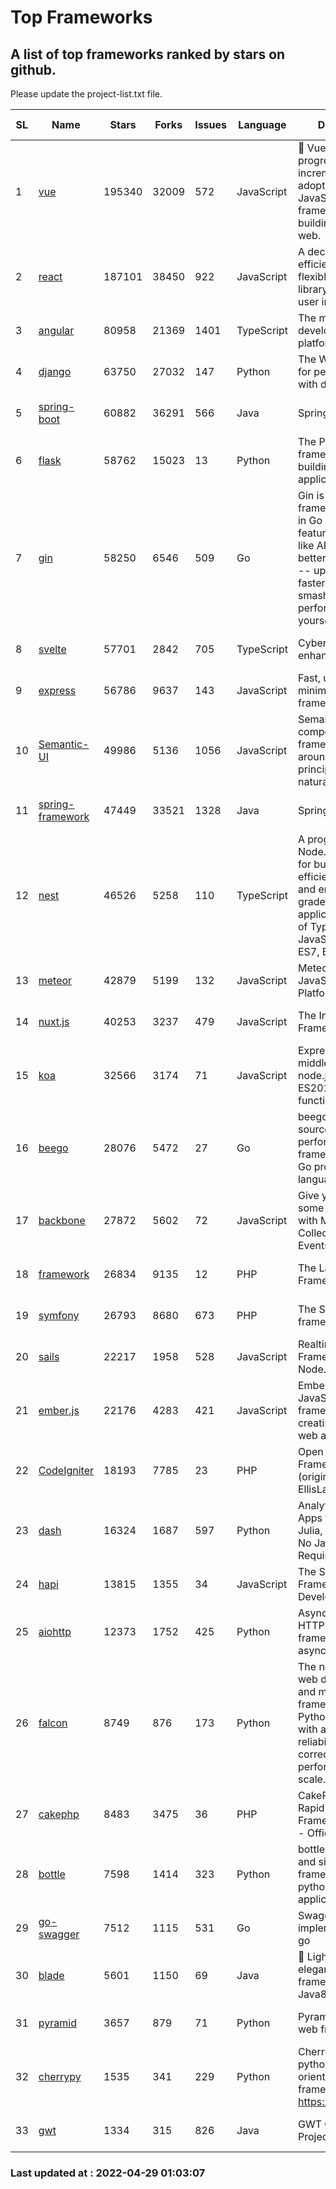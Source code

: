 # Top Frameworks
## A list of top frameworks ranked by stars on github.  
Please update the project-list.txt file.

| SL| Name  | Stars| Forks| Issues | Language | Description | Last Commit |
| --| ------| -----| ---- | ------ | -------- | ----------- | ----------- |
| 1 | [vue](https://github.com/vuejs/vue) | 195340 | 32009 | 572 | JavaScript | 🖖 Vue.js is a progressive, incrementally-adoptable JavaScript framework for building UI on the web. | 2022-02-22 18:38:12 |
| 2 | [react](https://github.com/facebook/react) | 187101 | 38450 | 922 | JavaScript | A declarative, efficient, and flexible JavaScript library for building user interfaces. | 2022-04-28 19:05:41 |
| 3 | [angular](https://github.com/angular/angular) | 80958 | 21369 | 1401 | TypeScript | The modern web developer’s platform | 2022-04-28 21:40:03 |
| 4 | [django](https://github.com/django/django) | 63750 | 27032 | 147 | Python | The Web framework for perfectionists with deadlines. | 2022-04-28 13:12:15 |
| 5 | [spring-boot](https://github.com/spring-projects/spring-boot) | 60882 | 36291 | 566 | Java | Spring Boot | 2022-04-28 13:27:56 |
| 6 | [flask](https://github.com/pallets/flask) | 58762 | 15023 | 13 | Python | The Python micro framework for building web applications. | 2022-04-28 17:48:05 |
| 7 | [gin](https://github.com/gin-gonic/gin) | 58250 | 6546 | 509 | Go | Gin is a HTTP web framework written in Go (Golang). It features a Martini-like API with much better performance -- up to 40 times faster. If you need smashing performance, get yourself some Gin. | 2022-04-26 00:51:13 |
| 8 | [svelte](https://github.com/sveltejs/svelte) | 57701 | 2842 | 705 | TypeScript | Cybernetically enhanced web apps | 2022-04-25 13:09:30 |
| 9 | [express](https://github.com/expressjs/express) | 56786 | 9637 | 143 | JavaScript | Fast, unopinionated, minimalist web framework for node. | 2022-04-28 17:04:38 |
| 10 | [Semantic-UI](https://github.com/Semantic-Org/Semantic-UI) | 49986 | 5136 | 1056 | JavaScript | Semantic is a UI component framework based around useful principles from natural language. | 2018-10-21 20:59:02 |
| 11 | [spring-framework](https://github.com/spring-projects/spring-framework) | 47449 | 33521 | 1328 | Java | Spring Framework | 2022-04-28 13:39:52 |
| 12 | [nest](https://github.com/nestjs/nest) | 46526 | 5258 | 110 | TypeScript | A progressive Node.js framework for building efficient, scalable, and enterprise-grade server-side applications on top of TypeScript & JavaScript (ES6, ES7, ES8) 🚀 | 2022-04-22 06:59:58 |
| 13 | [meteor](https://github.com/meteor/meteor) | 42879 | 5199 | 132 | JavaScript | Meteor, the JavaScript App Platform | 2022-04-28 14:09:54 |
| 14 | [nuxt.js](https://github.com/nuxt/nuxt.js) | 40253 | 3237 | 479 | JavaScript | The Intuitive Vue(2) Framework | 2021-12-17 13:20:07 |
| 15 | [koa](https://github.com/koajs/koa) | 32566 | 3174 | 71 | JavaScript | Expressive middleware for node.js using ES2017 async functions | 2022-04-06 16:09:57 |
| 16 | [beego](https://github.com/beego/beego) | 28076 | 5472 | 27 | Go | beego is an open-source, high-performance web framework for the Go programming language. | 2022-04-25 10:12:24 |
| 17 | [backbone](https://github.com/jashkenas/backbone) | 27872 | 5602 | 72 | JavaScript | Give your JS App some Backbone with Models, Views, Collections, and Events | 2022-04-26 12:19:45 |
| 18 | [framework](https://github.com/laravel/framework) | 26834 | 9135 | 12 | PHP | The Laravel Framework. | 2022-04-28 13:18:25 |
| 19 | [symfony](https://github.com/symfony/symfony) | 26793 | 8680 | 673 | PHP | The Symfony PHP framework | 2022-04-27 17:52:44 |
| 20 | [sails](https://github.com/balderdashy/sails) | 22217 | 1958 | 528 | JavaScript | Realtime MVC Framework for Node.js | 2022-03-19 01:23:36 |
| 21 | [ember.js](https://github.com/emberjs/ember.js) | 22176 | 4283 | 421 | JavaScript | Ember.js - A JavaScript framework for creating ambitious web applications | 2022-04-28 16:23:03 |
| 22 | [CodeIgniter](https://github.com/bcit-ci/CodeIgniter) | 18193 | 7785 | 23 | PHP | Open Source PHP Framework (originally from EllisLab) | 2022-03-03 13:29:55 |
| 23 | [dash](https://github.com/plotly/dash) | 16324 | 1687 | 597 | Python | Analytical Web Apps for Python, R, Julia, and Jupyter. No JavaScript Required. | 2022-04-28 18:56:17 |
| 24 | [hapi](https://github.com/hapijs/hapi) | 13815 | 1355 | 34 | JavaScript | The Simple, Secure Framework Developers Trust | 2022-04-20 02:29:34 |
| 25 | [aiohttp](https://github.com/aio-libs/aiohttp) | 12373 | 1752 | 425 | Python | Asynchronous HTTP client/server framework for asyncio and Python | 2022-04-25 19:30:03 |
| 26 | [falcon](https://github.com/falconry/falcon) | 8749 | 876 | 173 | Python | The no-nonsense web data plane API and microservices framework for Python developers, with a focus on reliability, correctness, and performance at scale. | 2022-04-09 10:56:54 |
| 27 | [cakephp](https://github.com/cakephp/cakephp) | 8483 | 3475 | 36 | PHP | CakePHP: The Rapid Development Framework for PHP - Official Repository | 2022-04-23 02:20:12 |
| 28 | [bottle](https://github.com/bottlepy/bottle) | 7598 | 1414 | 323 | Python | bottle.py is a fast and simple micro-framework for python web-applications. | 2022-03-01 21:05:57 |
| 29 | [go-swagger](https://github.com/go-swagger/go-swagger) | 7512 | 1115 | 531 | Go | Swagger 2.0 implementation for go | 2022-04-20 19:44:32 |
| 30 | [blade](https://github.com/lets-blade/blade) | 5601 | 1150 | 69 | Java | :rocket: Lightning fast and elegant mvc framework for Java8 | 2020-03-22 13:39:23 |
| 31 | [pyramid](https://github.com/Pylons/pyramid) | 3657 | 879 | 71 | Python | Pyramid - A Python web framework | 2022-03-13 22:49:13 |
| 32 | [cherrypy](https://github.com/cherrypy/cherrypy) | 1535 | 341 | 229 | Python | CherryPy is a pythonic, object-oriented HTTP framework.      https://cherrypy.dev | 2022-03-13 22:31:07 |
| 33 | [gwt](https://github.com/gwtproject/gwt) | 1334 | 315 | 826 | Java | GWT Open Source Project | 2022-04-24 18:39:53 |

### Last updated at : 2022-04-29 01:03:07
